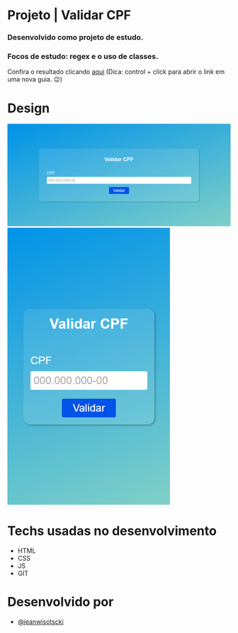 # Projeto | Validar CPF

### Desenvolvido como projeto de estudo.

### Focos de estudo: regex e o uso de classes.

Confira o resultado clicando [aqui](https://jeanwisotscki.github.io/validar-cpf/) (Dica: control + click para abrir o link em uma nova guia. 😉)

# Design

![Desktop](./desktop.png)
![Mobile](./mobile.png)

# Techs usadas no desenvolvimento

- HTML
- CSS
- JS
- GIT

# Desenvolvido por

- [@jeanwisotscki](https://github.com/jeanwisotscki/)
